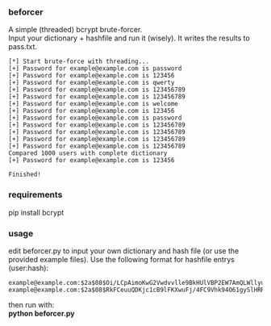 ### beforcer
A simple (threaded) bcrypt brute-forcer.<br>Input your dictionary + hashfile and run it (wisely). It writes the results to pass.txt. 

```
[*] Start brute-force with threading...
[+] Password for example@example.com is password
[+] Password for example@example.com is 123456
[+] Password for example@example.com is qwerty
[+] Password for example@example.com is 123456789
[+] Password for example@example.com is 123456789
[+] Password for example@example.com is welcome
[+] Password for example@example.com is 123456
[+] Password for example@example.com is password
[+] Password for example@example.com is 123456789
[+] Password for example@example.com is 123456789
[+] Password for example@example.com is 123456789
[+] Password for example@example.com is 123456789
Compared 1000 users with complete dictionary
[+] Password for example@example.com is 123456

Finished!
```

### requirements
pip install bcrypt

### usage
edit beforcer.py to input your own dictionary and hash file (or use the provided example files). Use the following format for hashfile entrys (user:hash):<br>
```
example@example.com:$2a$08$Oi/LCpAimoKwG2Vwdvvlle9BkHUlVBP2EW7AmQLWllyuasYNfOLZ2
example@example.com:$2a$08$RkFCeuuQDKjc1cB9lFKXwuFj/4FC9Vhk94O61gySlHRR3By7AGw22
```
then run with:<br>
<strong>python beforcer.py</strong>
